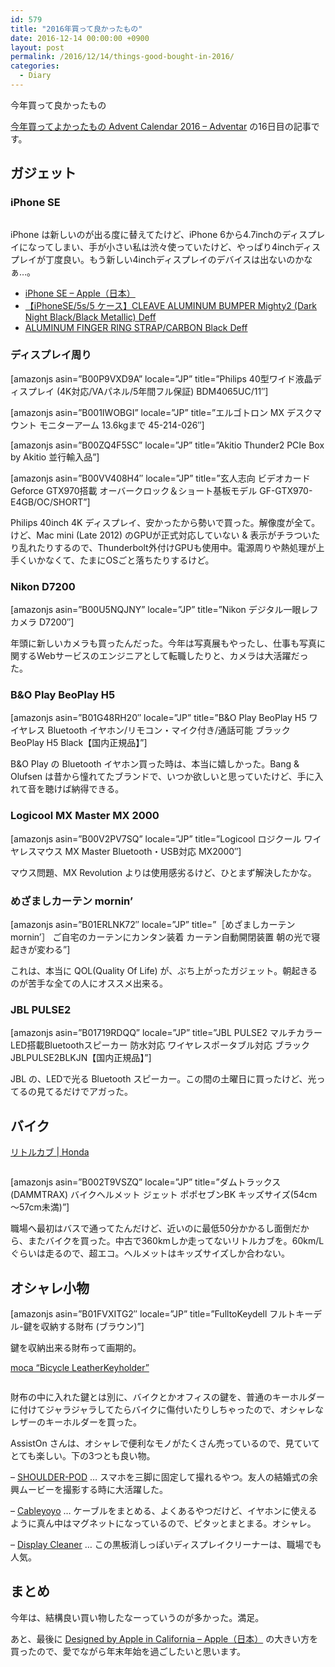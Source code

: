 ```yaml
---
id: 579
title: "2016年買って良かったもの"
date: 2016-12-14 00:00:00 +0900
layout: post
permalink: /2016/12/14/things-good-bought-in-2016/
categories:
  - Diary
---
```


今年買って良かったもの
  
[今年買ってよかったもの Advent Calendar 2016 &#8211; Adventar](http://www.adventar.org/calendars/1641) の16日目の記事です。

## ガジェット

### iPhone SE
<img src="media/236877159alt1.jpeg" alt="" class="alignnone size-large wp-image-3328" />

iPhone は新しいのが出る度に替えてたけど、iPhone 6から4.7inchのディスプレイになってしまい、手が小さい私は渋々使っていたけど、やっぱり4inchディスプレイが丁度良い。もう新しい4inchディスプレイのデバイスは出ないのかなぁ…。

  * [iPhone SE &#8211; Apple（日本）](http://www.apple.com/jp/iphone-se/)
  * [【iPhoneSE/5s/5 ケース】CLEAVE ALUMINUM BUMPER Mighty2 (Dark Night Black/Black Metallic) Deff](https://unicase.jp/iphone-goods/case/12963.html)
  * [ALUMINUM FINGER RING STRAP/CARBON Black Deff](https://unicase.jp/iphone-goods/sundry/20856.html)

### ディスプレイ周り

[amazonjs asin=&#8221;B00P9VXD9A&#8221; locale=&#8221;JP&#8221; title=&#8221;Philips 40型ワイド液晶ディスプレイ (4K対応/VAパネル/5年間フル保証) BDM4065UC/11&#8243;]

[amazonjs asin=&#8221;B001IWOBGI&#8221; locale=&#8221;JP&#8221; title=&#8221;エルゴトロン MX デスクマウント モニターアーム 13.6kgまで 45-214-026&#8243;]

[amazonjs asin=&#8221;B00ZQ4F5SC&#8221; locale=&#8221;JP&#8221; title=&#8221;Akitio Thunder2 PCIe Box by Akitio 並行輸入品&#8221;]

[amazonjs asin=&#8221;B00VV408H4&#8243; locale=&#8221;JP&#8221; title=&#8221;玄人志向 ビデオカード Geforce GTX970搭載 オーバークロック＆ショート基板モデル GF-GTX970-E4GB/OC/SHORT&#8221;]

Philips 40inch 4K ディスプレイ、安かったから勢いで買った。解像度が全て。けど、Mac mini (Late 2012) のGPUが正式対応していない & 表示がチラついたり乱れたりするので、Thunderbolt外付けGPUも使用中。電源周りや熱処理が上手くいかなくて、たまにOSごと落ちたりするけど。

### Nikon D7200

[amazonjs asin=&#8221;B00U5NQJNY&#8221; locale=&#8221;JP&#8221; title=&#8221;Nikon デジタル一眼レフカメラ D7200&#8243;]

年頭に新しいカメラも買ったんだった。今年は写真展もやったし、仕事も写真に関するWebサービスのエンジニアとして転職したりと、カメラは大活躍だった。

### B&O Play BeoPlay H5

[amazonjs asin=&#8221;B01G48RH20&#8243; locale=&#8221;JP&#8221; title=&#8221;B&O Play BeoPlay H5 ワイヤレス Bluetooth イヤホン/リモコン・マイク付き/通話可能 ブラック BeoPlay H5 Black【国内正規品】&#8221;]

B&O Play の Bluetooth イヤホン買った時は、本当に嬉しかった。Bang & Olufsen は昔から憧れてたブランドで、いつか欲しいと思っていたけど、手に入れて音を聴けば納得できる。

### Logicool MX Master MX 2000

[amazonjs asin=&#8221;B00V2PV7SQ&#8221; locale=&#8221;JP&#8221; title=&#8221;Logicool ロジクール ワイヤレスマウス MX Master Bluetooth・USB対応 MX2000&#8243;]

マウス問題、MX Revolution よりは使用感劣るけど、ひとまず解決したかな。

### めざましカーテン mornin’

[amazonjs asin=&#8221;B01ERLNK72&#8243; locale=&#8221;JP&#8221; title=&#8221;［めざましカーテン mornin’］ ご自宅のカーテンにカンタン装着 カーテン自動開閉装置 朝の光で寝起きが変わる&#8221;]

これは、本当に QOL(Quality Of Life) が、ぶち上がったガジェット。朝起きるのが苦手な全ての人にオススメ出来る。

### JBL PULSE2

[amazonjs asin=&#8221;B01719RDQQ&#8221; locale=&#8221;JP&#8221; title=&#8221;JBL PULSE2 マルチカラーLED搭載Bluetoothスピーカー 防水対応 ワイヤレスポータブル対応 ブラック JBLPULSE2BLKJN【国内正規品】&#8221;]

JBL の、LEDで光る Bluetooth スピーカー。この間の土曜日に買ったけど、光ってるの見てるだけでアガった。

## バイク

[リトルカブ | Honda](http://www.honda.co.jp/LITTLECUB/)
  
<img src="media/pic-color02.jpg" alt="" class="alignnone size-full wp-image-3326" />

[amazonjs asin=&#8221;B002T9VSZQ&#8221; locale=&#8221;JP&#8221; title=&#8221;ダムトラックス(DAMMTRAX) バイクヘルメット ジェット ポポセブンBK キッズサイズ(54cm～57cm未満)&#8221;]

職場へ最初はバスで通ってたんだけど、近いのに最低50分かかるし面倒だから、またバイクを買った。中古で360kmしか走ってないリトルカブを。60km/Lぐらいは走るので、超エコ。ヘルメットはキッズサイズしか合わない。

## オシャレ小物

[amazonjs asin=&#8221;B01FVXITG2&#8243; locale=&#8221;JP&#8221; title=&#8221;FulltoKeydell フルトキーデル-鍵を収納する財布 (ブラウン)&#8221;]

鍵を収納出来る財布って画期的。

[moca &#8220;Bicycle LeatherKeyholder&#8221;](http://www.assiston.co.jp/2417)
  
<img src="media/2417_03.jpg" alt="" class="alignnone size-full wp-image-3331" />

財布の中に入れた鍵とは別に、バイクとかオフィスの鍵を、普通のキーホルダーに付けてジャラジャラしてたらバイクに傷付いたりしちゃったので、オシャレなレザーのキーホルダーを買った。

AssistOn さんは、オシャレで便利なモノがたくさん売っているので、見ていてとても楽しい。下の3つとも良い物。
  
&#8211; [SHOULDER-POD](http://www.assiston.co.jp/2790) &#8230; スマホを三脚に固定して撮れるやつ。友人の結婚式の余興ムービーを撮影する時に大活躍した。
  
&#8211; [Cableyoyo](http://www.assiston.co.jp/2759) &#8230; ケーブルをまとめる、よくあるやつだけど、イヤホンに使えるように真ん中はマグネットになっているので、ピタッとまとまる。オシャレ。
  
&#8211; [Display Cleaner](http://www.assiston.co.jp/2375) &#8230; この黒板消しっぽいディスプレイクリーナーは、職場でも人気。

## まとめ

今年は、結構良い買い物したなーっていうのが多かった。満足。
  
あと、最後に [Designed by Apple in California &#8211; Apple（日本）](http://www.apple.com/jp/designed-by-apple/) の大きい方を買ったので、愛でながら年末年始を過ごしたいと思います。
